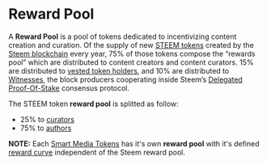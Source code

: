 # Reward Pool

A **Reward Pool** is a pool of tokens dedicated to incentivizing content creation and curation. Of the supply of new [STEEM tokens](/docs/glossary/steem.md) created by the [Steem blockchain]((/docs/glossary/steem-blockchain.md)) every year, 75% of those tokens compose the “rewards pool” which are distributed to content creators and content curators. 15% are distributed to [vested token holders](/docs/glossary/vests.md), and 10% are distributed to [Witnesses](/docs/glossary/witness.md), the block producers cooperating inside Steem’s [Delegated Proof-Of-Stake](/docs/glossary/delegated-proof-of-stake.md) consensus protocol.

The STEEM token **reward pool** is splitted  as follow:

- 25% to [curators](/docs/glossary/curator.md)
- 75% to [authors](/docs/glossary/author.md)

**NOTE:** Each [Smart Media Tokens](/docs/glossary/smart-media-tokens.md) has it's own **reward pool** with it's defined [reward curve](/docs/glossary/reward-curve.md) independent of the Steem reward pool. 


